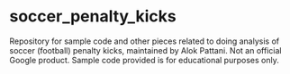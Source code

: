 # soccer_penalty_kicks

Repository for sample code and other pieces related to doing analysis of soccer (football) penalty kicks, maintained by Alok Pattani. Not an official Google product. Sample code provided is for educational purposes only.
